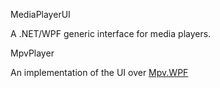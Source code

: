 MediaPlayerUI

A .NET/WPF generic interface for media players.

MpvPlayer

An implementation of the UI over [Mpv.WPF](https://github.com/hudec117/Mpv.WPF)